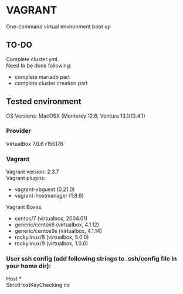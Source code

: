 # VAGRANT
One-command virtual environment boot up

## TO-DO
Complete cluster.yml.<br>
Need to be done following:
- complete mariadb part
- complete cluster creation part

## Tested environment
OS Versions: MacOSX (Monterey 12.6, Ventura 13.1/13.4.1)

### Provider
VirtualBox 7.0.6 r155176

### Vagrant
Vagrant version: 2.3.7 <br>
Vagrant plugins:
  - vagrant-vbguest (0.21.0)
  - vagrant-hostmanager (1.8.9) <br> 
  
Vagrant Boxes:
 + centos/7         (virtualbox, 2004.01)
 + generic/centos6 (virtualbox, 4.1.12)
 + generic/centos9s (virtualbox, 4.1.14)
 + rockylinux/8     (virtualbox, 5.0.0) 
 + rockylinux/9     (virtualbox, 1.0.0) <br>



### User ssh config (add following strings to .ssh/config file in your home dir):
Host * <br>
	StrictHostKeyChecking no





